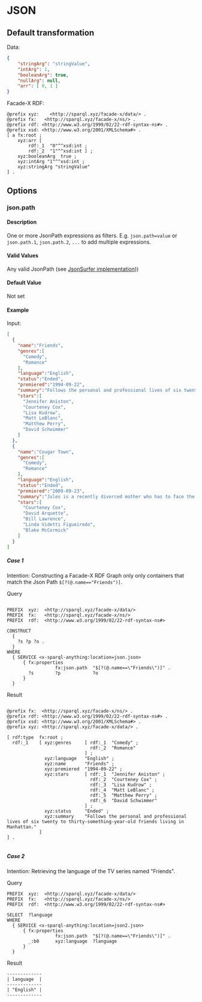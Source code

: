# JSON

## Default transformation

Data:

```json
{
    "stringArg": "stringValue",
    "intArg": 1,
    "booleanArg": true,
    "nullArg": null,
    "arr": [ 0, 1 ]
}
```

Facade-X RDF:

```turtle
@prefix xyz:    <http://sparql.xyz/facade-x/data/> .
@prefix fx:   <http://sparql.xyz/facade-x/ns/> .
@prefix rdf: <http://www.w3.org/1999/02/22-rdf-syntax-ns#> .
@prefix xsd: <http://www.w3.org/2001/XMLSchema#> .
[ a fx:root ;
    xyz:arr [
        rdf:_1  "0"^^xsd:int ;
        rdf:_2  "1"^^xsd:int ] ;
    xyz:booleanArg  true ;
    xyz:intArg "1"^^xsd:int ;
    xyz:stringArg "stringValue"
] .
```

## Options

### json.path

#### Description

One or more JsonPath expressions as filters. E.g. `json.path=value` or `json.path.1`, `json.path.2`, `...` to add multiple expressions.

#### Valid Values

Any valid JsonPath (see [JsonSurfer implementation](https://github.com/jsurfer/JsonSurfer)))

#### Default Value

Not set

#### Example

Input:

```json
[
  {
    "name":"Friends",
    "genres":[
      "Comedy",
      "Romance"
    ],
    "language":"English",
    "status":"Ended",
    "premiered":"1994-09-22",
    "summary":"Follows the personal and professional lives of six twenty to thirty-something-year-old friends living in Manhattan.",
    "stars":[
      "Jennifer Aniston",
      "Courteney Cox",
      "Lisa Kudrow",
      "Matt LeBlanc",
      "Matthew Perry",
      "David Schwimmer"
    ]
  },
  {
    "name":"Cougar Town",
    "genres":[
      "Comedy",
      "Romance"
    ],
    "language":"English",
    "status":"Ended",
    "premiered":"2009-09-23",
    "summary":"Jules is a recently divorced mother who has to face the unkind realities of dating in a world obsessed with beauty and youth. As she becomes older, she starts discovering herself.",
    "stars":[
      "Courteney Cox",
      "David Arquette",
      "Bill Lawrence",
      "Linda Videtti Figueiredo",
      "Blake McCormick"
    ]
  }
]
```

##### Case 1

Intention: Constructing a Facade-X RDF Graph only only containers that match the Json Path ``$[?(@.name=="Friends")]``.

Query

```

PREFIX  xyz:  <http://sparql.xyz/facade-x/data/>
PREFIX  fx:   <http://sparql.xyz/facade-x/ns/>
PREFIX  rdf:  <http://www.w3.org/1999/02/22-rdf-syntax-ns#>

CONSTRUCT
  {
    ?s ?p ?o .
  }
WHERE
  { SERVICE <x-sparql-anything:location=json.json>
      { fx:properties
                  fx:json.path  "$[?(@.name==\"Friends\")]" .
        ?s        ?p            ?o
      }
  }

```

Result

```turtle

@prefix fx:  <http://sparql.xyz/facade-x/ns/> .
@prefix rdf: <http://www.w3.org/1999/02/22-rdf-syntax-ns#> .
@prefix xsd: <http://www.w3.org/2001/XMLSchema#> .
@prefix xyz: <http://sparql.xyz/facade-x/data/> .

[ rdf:type  fx:root ;
  rdf:_1    [ xyz:genres     [ rdf:_1  "Comedy" ;
                               rdf:_2  "Romance"
                             ] ;
              xyz:language   "English" ;
              xyz:name       "Friends" ;
              xyz:premiered  "1994-09-22" ;
              xyz:stars      [ rdf:_1  "Jennifer Aniston" ;
                               rdf:_2  "Courteney Cox" ;
                               rdf:_3  "Lisa Kudrow" ;
                               rdf:_4  "Matt LeBlanc" ;
                               rdf:_5  "Matthew Perry" ;
                               rdf:_6  "David Schwimmer"
                             ] ;
              xyz:status     "Ended" ;
              xyz:summary    "Follows the personal and professional lives of six twenty to thirty-something-year-old friends living in Manhattan."
            ]
] .


```

##### Case 2

Intention: Retrieving the language of the TV series named "Friends".

Query

```
PREFIX  xyz:  <http://sparql.xyz/facade-x/data/>
PREFIX  fx:   <http://sparql.xyz/facade-x/ns/>
PREFIX  rdf:  <http://www.w3.org/1999/02/22-rdf-syntax-ns#>

SELECT  ?language
WHERE
  { SERVICE <x-sparql-anything:location=json2.json>
      { fx:properties
                  fx:json.path  "$[?(@.name==\"Friends\")]" .
        _:b0      xyz:language  ?language
      }
  }
```

Result

```
-------------
| language  |
-------------
| "English" |
-------------
```
